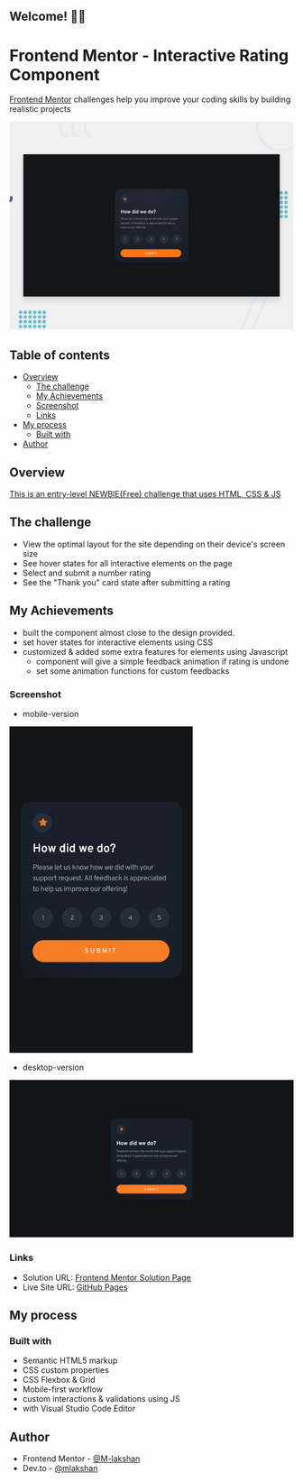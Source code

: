 ## Welcome! 👋🏼

# Frontend Mentor - Interactive Rating Component

[Frontend Mentor](https://www.frontendmentor.io) challenges help you improve your coding skills by building realistic projects

![This is the design preview for the Article Preview Component coding challenge](./%23Interactive_Rating_Component_Main/design/desktop-preview.jpg)

## Table of contents    

- [Overview](#overview)
  - [The challenge](#the-challenge)
  - [My Achievements](#my-achievements)
  - [Screenshot](#screenshot)
  - [Links](#links)
- [My process](#my-process)
  - [Built with](#built-with)
- [Author](#author)

## Overview

[This is an entry-level NEWBIE(Free) challenge that uses HTML, CSS & JS](https://www.frontendmentor.io/challenges/interactive-rating-component-koxpeBUmI)

## The challenge

- View the optimal layout for the site depending on their device's screen size
- See hover states for all interactive elements on the page
- Select and submit a number rating
- See the "Thank you" card state after submitting a rating

## My Achievements

- built the component almost close to the design provided.
- set hover states for interactive elements using CSS
- customized & added some extra features for elements using Javascript
    - component will give a simple feedback animation if rating is undone
    - set some animation functions for custom feedbacks

### Screenshot

- mobile-version 
<img src="./docs/solutions/Interactive-Rating-Component_mobile.png" width="325" height="auto">
 
- desktop-version <br/>
<img src="./docs/solutions/Interactive-Rating-Component_desktop.png" width="600" height="auto">

### Links

- Solution URL: [Frontend Mentor Solution Page](https://www.frontendmentor.io/solutions/a-simple-coming-soon-page-for-an-apparel-company-website-b2H9pOxuAk)
- Live Site URL: [GitHub Pages](https://m-lakshan.github.io/FM_Challenge-Base-Apparel-Coming-Soon-Page/)

## My process

### Built with

- Semantic HTML5 markup
- CSS custom properties
- CSS Flexbox & Grid
- Mobile-first workflow
- custom interactions & validations using JS
- with Visual Studio Code Editor

## Author

- Frontend Mentor - [@M-lakshan](https://www.frontendmentor.io/profile/M-lakshan)
- Dev.to - [@mlakshan](https://dev.to/mlakshan)
